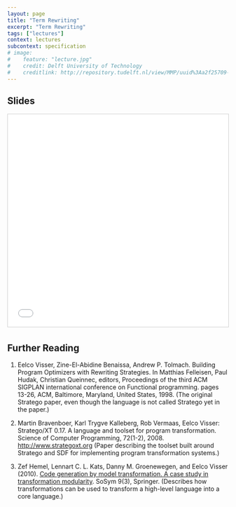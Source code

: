 ```yaml
---
layout: page
title: "Term Rewriting"
excerpt: "Term Rewriting"
tags: ["lectures"]
context: lectures
subcontext: specification
# image: 
#    feature: "lecture.jpg"
#    credit: Delft University of Technology
#    creditlink: http://repository.tudelft.nl/view/MMP/uuid%3Aa2f25709-c56e-453e-9394-4a05acf603a4/
---
```


## Slides

<iframe src="//www.slideshare.net/slideshow/embed_code/key/8SsQzEvMPSsJ7" width="595" height="485" frameborder="0" marginwidth="0" marginheight="0" scrolling="no" style="border:1px solid #CCC; border-width:1px; margin-bottom:5px; max-width: 100%;" allowfullscreen> </iframe> 

## Further Reading

1. Eelco Visser, Zine-El-Abidine Benaissa, Andrew P. Tolmach. Building Program Optimizers with Rewriting Strategies. In Matthias Felleisen, Paul Hudak, Christian Queinnec, editors, Proceedings of the third ACM SIGPLAN international conference on Functional programming. pages 13-26, ACM, Baltimore, Maryland, United States, 1998. (The original Stratego paper, even though the language is not called Stratego yet in the paper.)

2. Martin Bravenboer, Karl Trygve Kalleberg, Rob Vermaas, Eelco Visser: Stratego/XT 0.17. A language and toolset for program transformation. Science of Computer Programming, 72(1-2), 2008. http://www.strategoxt.org (Paper describing the toolset built around Stratego and SDF for implementing program transformation systems.)

3. Zef Hemel, Lennart C. L. Kats, Danny M. Groenewegen, and Eelco Visser (2010). [Code generation by model transformation. A case study in transformation modularity](http://dx.doi.org/10.1007/s10270-009-0136-1). SoSym 9(3), Springer. (Describes how transformations can be used to transform a high-level language into a core language.)


